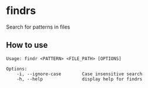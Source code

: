 # findrs
Search for patterns in files

## How to use

```
Usage: findr <PATTERN> <FILE_PATH> [OPTIONS]

Options: 
	-i, --ignore-case   	 Case insensitive search                 
	-h, --help          	 display help for findrs
```
